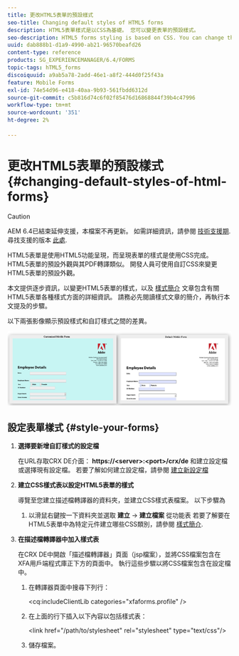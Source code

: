 ```yaml
---
title: 更改HTML5表單的預設樣式
seo-title: Changing default styles of HTML5 forms
description: HTML5表單樣式是以CSS為基礎。 您可以變更表單的預設樣式。
seo-description: HTML5 forms styling is based on CSS. You can change the default styles of the form.
uuid: dab888b1-d1a9-4990-ab21-96570beafd26
content-type: reference
products: SG_EXPERIENCEMANAGER/6.4/FORMS
topic-tags: hTML5_forms
discoiquuid: a9ab5a78-2add-46e1-a8f2-444d0f25f43a
feature: Mobile Forms
exl-id: 74e54d96-e418-40aa-9b93-561fbdd6312d
source-git-commit: c5b816d74c6f02f85476d16868844f39b4c47996
workflow-type: tm+mt
source-wordcount: '351'
ht-degree: 2%

---
```


# 更改HTML5表單的預設樣式 {#changing-default-styles-of-html-forms}

>[!CAUTION]
>
>AEM 6.4已結束延伸支援，本檔案不再更新。 如需詳細資訊，請參閱 [技術支援期](https://helpx.adobe.com//tw/support/programs/eol-matrix.html). 尋找支援的版本 [此處](https://experienceleague.adobe.com/docs/).

HTML5表單是使用HTML5功能呈現，而呈現表單的樣式是使用CSS完成。 HTML5表單的預設外觀與其PDF轉譯類似。 開發人員可使用自訂CSS來變更HTML5表單的預設外觀。

本文提供逐步資訊，以變更HTML5表單的樣式，以及 [樣式簡介](/help/forms/using/css-styles.md) 文章包含有關HTML5表單各種樣式方面的詳細資訊。 請務必先閱讀樣式文章的簡介，再執行本文提及的步驟。

以下兩張影像顯示預設樣式和自訂樣式之間的差異。

![圖片–002 — 小](assets/pictures-002-small.png)

## 設定表單樣式 {#style-your-forms}

1. **選擇要新增自訂樣式的設定檔**

   在URL存取CRX DE介面： **https://&lt;server>:&lt;port>/crx/de** 和建立設定檔或選擇現有設定檔。 若要了解如何建立設定檔，請參閱 [建立新設定檔](/help/forms/using/custom-profile.md)

1. **建立CSS樣式表以設定HTML5表單的樣式**

   導覽至您建立描述檔轉譯器的資料夾，並建立CSS樣式表檔案。 以下步驟為

   1. 以滑鼠右鍵按一下資料夾並選取 **建立** -> **建立檔案** 從功能表
   若要了解要在HTML5表單中為特定元件建立哪些CSS類別，請參閱 [樣式簡介](/help/forms/using/css-styles.md).

1. **在描述檔轉譯器中加入樣式表**

   在CRX DE中開啟「描述檔轉譯器」頁面（jsp檔案），並將CSS檔案包含在XFA用戶端程式庫正下方的頁面中。 執行這些步驟以將CSS檔案包含在設定檔中。

   1. 在轉譯器頁面中搜尋下列行：

      &lt;cq:includeClientLib categories=&quot;xfaforms.profile&quot; />

   1. 在上面的行下插入以下內容以包括樣式表：

      &lt;link href=&quot;/path/to/stylesheet&quot; rel=&quot;stylesheet&quot; type=&quot;text/css&quot;/>

   1. 儲存檔案。
